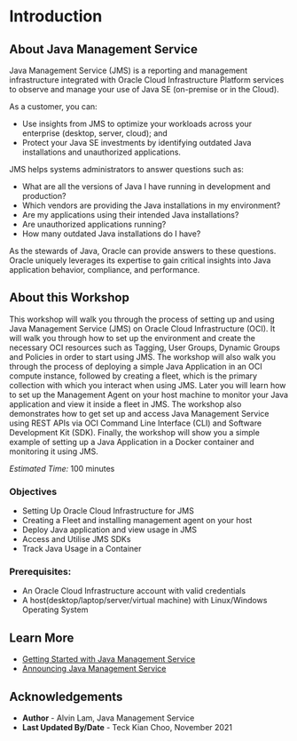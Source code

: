 # Introduction

## About Java Management Service

Java Management Service (JMS) is a reporting and management infrastructure integrated with Oracle Cloud Infrastructure Platform services to observe and manage your use of Java SE (on-premise or in the Cloud).

As a customer, you can:

- Use insights from JMS to optimize your workloads across your enterprise (desktop, server, cloud); and
- Protect your Java SE investments by identifying outdated Java installations and unauthorized applications.

JMS helps systems administrators to answer questions such as:

- What are all the versions of Java I have running in development and production?
- Which vendors are providing the Java installations in my environment?
- Are my applications using their intended Java installations?
- Are unauthorized applications running?
- How many outdated Java installations do I have?

As the stewards of Java, Oracle can provide answers to these questions. Oracle uniquely leverages its expertise to gain critical insights into Java application behavior, compliance, and performance.
## About this Workshop

 This workshop will walk you through the process of setting up and using Java Management Service (JMS) on Oracle Cloud Infrastructure (OCI). It will walk you through how to set up the environment and create the necessary OCI resources such as Tagging, User Groups, Dynamic Groups and Policies in order to start using JMS. The workshop will also walk you through the process of deploying a simple Java Application in an OCI compute instance, followed by creating a fleet, which is the primary collection with which you interact when using JMS. Later you will learn how to set up the Management Agent on your host machine to monitor your Java application and view it inside a fleet in JMS. The workshop also demonstrates how to get set up and access Java Management Service using REST APIs via OCI Command Line Interface (CLI) and Software Development Kit (SDK). Finally, the workshop will show you a simple example of setting up a Java Application in a Docker container and monitoring it using JMS. 

*Estimated Time:* 100 minutes
### Objectives

- Setting Up Oracle Cloud Infrastructure for JMS
- Creating a Fleet and installing management agent on your host
- Deploy Java application and view usage in JMS
- Access and Utilise JMS SDKs
- Track Java Usage in a Container

### Prerequisites:
- An Oracle Cloud Infrastructure account with valid credentials
- A host(desktop/laptop/server/virtual machine) with Linux/Windows Operating System

## Learn More
- [Getting Started with Java Management Service](https://docs.oracle.com/en-us/iaas/jms/doc/getting-started-java-management-service.html)
- [Announcing Java Management Service](https://blogs.oracle.com/java/post/announcing-java-management-service)

## Acknowledgements

- **Author** - Alvin Lam, Java Management Service
- **Last Updated By/Date** - Teck Kian Choo, November 2021